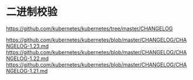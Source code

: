 #  二进制校验

https://github.com/kubernetes/kubernetes/tree/master/CHANGELOG



https://github.com/kubernetes/kubernetes/blob/master/CHANGELOG/CHANGELOG-1.23.md
https://github.com/kubernetes/kubernetes/blob/master/CHANGELOG/CHANGELOG-1.22.md
https://github.com/kubernetes/kubernetes/blob/master/CHANGELOG/CHANGELOG-1.21.md



